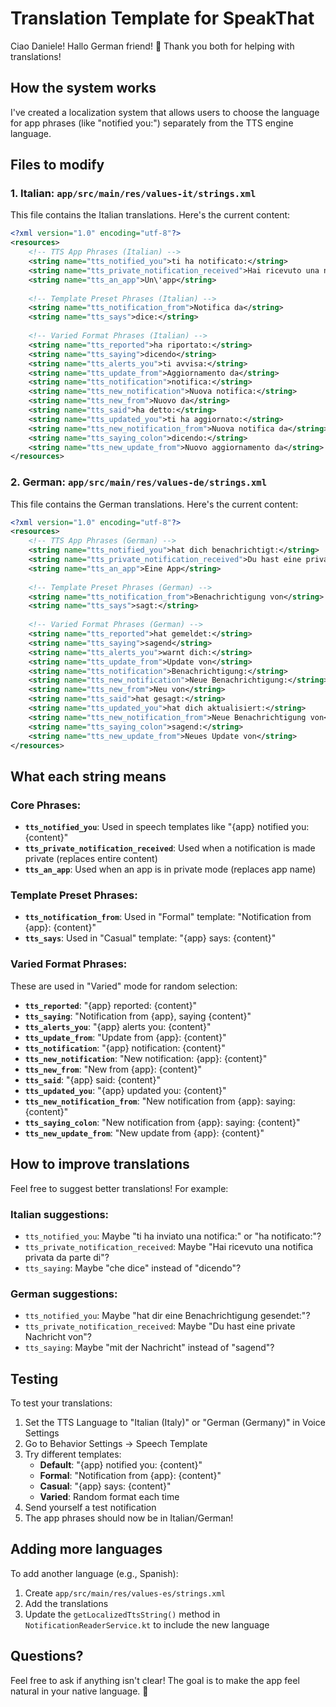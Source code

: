 # Translation Template for SpeakThat

Ciao Daniele! Hallo German friend! 🎉 Thank you both for helping with translations!

## How the system works

I've created a localization system that allows users to choose the language for app phrases (like "notified you:") separately from the TTS engine language.

## Files to modify

### 1. Italian: `app/src/main/res/values-it/strings.xml`

This file contains the Italian translations. Here's the current content:

```xml
<?xml version="1.0" encoding="utf-8"?>
<resources>
    <!-- TTS App Phrases (Italian) -->
    <string name="tts_notified_you">ti ha notificato:</string>
    <string name="tts_private_notification_received">Hai ricevuto una notifica privata da</string>
    <string name="tts_an_app">Un\'app</string>
    
    <!-- Template Preset Phrases (Italian) -->
    <string name="tts_notification_from">Notifica da</string>
    <string name="tts_says">dice:</string>
    
    <!-- Varied Format Phrases (Italian) -->
    <string name="tts_reported">ha riportato:</string>
    <string name="tts_saying">dicendo</string>
    <string name="tts_alerts_you">ti avvisa:</string>
    <string name="tts_update_from">Aggiornamento da</string>
    <string name="tts_notification">notifica:</string>
    <string name="tts_new_notification">Nuova notifica:</string>
    <string name="tts_new_from">Nuovo da</string>
    <string name="tts_said">ha detto:</string>
    <string name="tts_updated_you">ti ha aggiornato:</string>
    <string name="tts_new_notification_from">Nuova notifica da</string>
    <string name="tts_saying_colon">dicendo:</string>
    <string name="tts_new_update_from">Nuovo aggiornamento da</string>
</resources>
```

### 2. German: `app/src/main/res/values-de/strings.xml`

This file contains the German translations. Here's the current content:

```xml
<?xml version="1.0" encoding="utf-8"?>
<resources>
    <!-- TTS App Phrases (German) -->
    <string name="tts_notified_you">hat dich benachrichtigt:</string>
    <string name="tts_private_notification_received">Du hast eine private Benachrichtigung von</string>
    <string name="tts_an_app">Eine App</string>
    
    <!-- Template Preset Phrases (German) -->
    <string name="tts_notification_from">Benachrichtigung von</string>
    <string name="tts_says">sagt:</string>
    
    <!-- Varied Format Phrases (German) -->
    <string name="tts_reported">hat gemeldet:</string>
    <string name="tts_saying">sagend</string>
    <string name="tts_alerts_you">warnt dich:</string>
    <string name="tts_update_from">Update von</string>
    <string name="tts_notification">Benachrichtigung:</string>
    <string name="tts_new_notification">Neue Benachrichtigung:</string>
    <string name="tts_new_from">Neu von</string>
    <string name="tts_said">hat gesagt:</string>
    <string name="tts_updated_you">hat dich aktualisiert:</string>
    <string name="tts_new_notification_from">Neue Benachrichtigung von</string>
    <string name="tts_saying_colon">sagend:</string>
    <string name="tts_new_update_from">Neues Update von</string>
</resources>
```

## What each string means

### Core Phrases:
- **`tts_notified_you`**: Used in speech templates like "{app} notified you: {content}"
- **`tts_private_notification_received`**: Used when a notification is made private (replaces entire content)
- **`tts_an_app`**: Used when an app is in private mode (replaces app name)

### Template Preset Phrases:
- **`tts_notification_from`**: Used in "Formal" template: "Notification from {app}: {content}"
- **`tts_says`**: Used in "Casual" template: "{app} says: {content}"

### Varied Format Phrases:
These are used in "Varied" mode for random selection:
- **`tts_reported`**: "{app} reported: {content}"
- **`tts_saying`**: "Notification from {app}, saying {content}"
- **`tts_alerts_you`**: "{app} alerts you: {content}"
- **`tts_update_from`**: "Update from {app}: {content}"
- **`tts_notification`**: "{app} notification: {content}"
- **`tts_new_notification`**: "New notification: {app}: {content}"
- **`tts_new_from`**: "New from {app}: {content}"
- **`tts_said`**: "{app} said: {content}"
- **`tts_updated_you`**: "{app} updated you: {content}"
- **`tts_new_notification_from`**: "New notification from {app}: saying: {content}"
- **`tts_saying_colon`**: "New notification from {app}: saying: {content}"
- **`tts_new_update_from`**: "New update from {app}: {content}"

## How to improve translations

Feel free to suggest better translations! For example:

### Italian suggestions:
- `tts_notified_you`: Maybe "ti ha inviato una notifica:" or "ha notificato:"?
- `tts_private_notification_received`: Maybe "Hai ricevuto una notifica privata da parte di"?
- `tts_saying`: Maybe "che dice" instead of "dicendo"?

### German suggestions:
- `tts_notified_you`: Maybe "hat dir eine Benachrichtigung gesendet:"?
- `tts_private_notification_received`: Maybe "Du hast eine private Nachricht von"?
- `tts_saying`: Maybe "mit der Nachricht" instead of "sagend"?

## Testing

To test your translations:
1. Set the TTS Language to "Italian (Italy)" or "German (Germany)" in Voice Settings
2. Go to Behavior Settings → Speech Template
3. Try different templates:
   - **Default**: "{app} notified you: {content}"
   - **Formal**: "Notification from {app}: {content}"
   - **Casual**: "{app} says: {content}"
   - **Varied**: Random format each time
4. Send yourself a test notification
5. The app phrases should now be in Italian/German!

## Adding more languages

To add another language (e.g., Spanish):
1. Create `app/src/main/res/values-es/strings.xml`
2. Add the translations
3. Update the `getLocalizedTtsString()` method in `NotificationReaderService.kt` to include the new language

## Questions?

Feel free to ask if anything isn't clear! The goal is to make the app feel natural in your native language. 🚀 